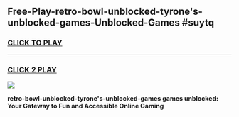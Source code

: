 
## Free-Play-retro-bowl-unblocked-tyrone's-unblocked-games-Unblocked-Games #suytq
<h3>
<a href="https://news.freeplayer.one?title=retro-bowl-unblocked-tyrone's-unblocked-games&ref=8M">CLICK TO PLAY</a></h3>
<hr>

<h3>
<a href="https://news.freeplayer.one?title=retro-bowl-unblocked-tyrone's-unblocked-games&ref=8M">CLICK 2 PLAY</a>
  
</h3>

<a href="https://news.freeplayer.one?title=retro-bowl-unblocked-tyrone's-unblocked-games&ref=8M"><img src="https://clearcache.store/games.png"></a>


**retro-bowl-unblocked-tyrone's-unblocked-games games unblocked: Your Gateway to Fun and Accessible Online Gaming**

